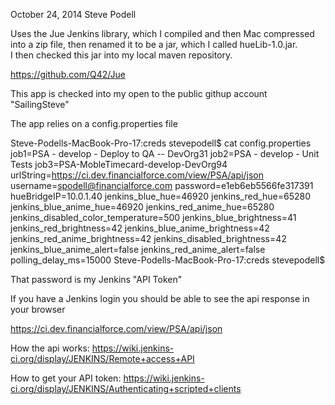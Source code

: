 October 24, 2014   Steve Podell

Uses the Jue Jenkins library, which I compiled and then Mac compressed into a zip file, then renamed it to be a jar, which I called hueLib-1.0.jar.  
I then checked this jar into my local maven repository.

https://github.com/Q42/Jue

This app is checked into my open to the public githup account "SailingSteve"

The app relies on a config.properties file 

Steve-Podells-MacBook-Pro-17:creds stevepodell$ cat config.properties 
job1=PSA - develop - Deploy to QA -- DevOrg31
job2=PSA - develop - Unit Tests
job3=PSA-MobleTimecard-develop-DevOrg94
urlString=https://ci.dev.financialforce.com/view/PSA/api/json
username=spodell@financialforce.com
password=e1eb6eb5566fe317391
hueBridgeIP=10.0.1.40
jenkins_blue_hue=46920
jenkins_red_hue=65280
jenkins_blue_anime_hue=46920
jenkins_red_anime_hue=65280
jenkins_disabled_color_temperature=500
jenkins_blue_brightness=41
jenkins_red_brightness=42
jenkins_blue_anime_brightness=42
jenkins_red_anime_brightness=42
jenkins_disabled_brightness=42
jenkins_blue_anime_alert=false
jenkins_red_anime_alert=false
polling_delay_ms=15000
Steve-Podells-MacBook-Pro-17:creds stevepodell$ 

That password is my Jenkins "API Token"

If you have a Jenkins login you should be able to see the api response in your browser

https://ci.dev.financialforce.com/view/PSA/api/json

How the api works:
	https://wiki.jenkins-ci.org/display/JENKINS/Remote+access+API

How to get your API token:
https://wiki.jenkins-ci.org/display/JENKINS/Authenticating+scripted+clients
